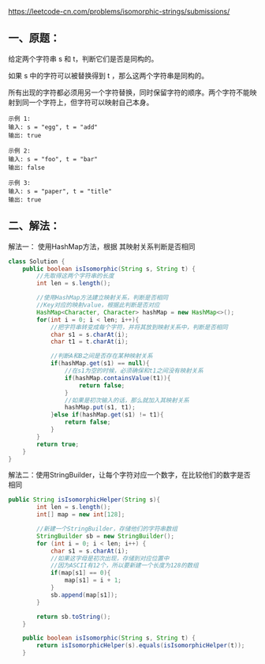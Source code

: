 https://leetcode-cn.com/problems/isomorphic-strings/submissions/

## 一、原题：

给定两个字符串 s 和 t，判断它们是否是同构的。

如果 s 中的字符可以被替换得到 t ，那么这两个字符串是同构的。

所有出现的字符都必须用另一个字符替换，同时保留字符的顺序。两个字符不能映射到同一个字符上，但字符可以映射自己本身。

```jav
示例 1:
输入: s = "egg", t = "add"
输出: true

示例 2:
输入: s = "foo", t = "bar"
输出: false

示例 3:
输入: s = "paper", t = "title"
输出: true
```

## 二、解法：

解法一： 使用HashMap方法，根据 其映射关系判断是否相同

```java
class Solution {
    public boolean isIsomorphic(String s, String t) {
        //先取得这两个字符串的长度
        int len = s.length();

        //使用HashMap方法建立映射关系，判断是否相同
        //Key对应的映射value，根据此判断是否对应
        HashMap<Character, Character> hashMap = new HashMap<>();
        for(int i = 0; i < len; i++){
            //把字符串转变成每个字符，并将其放到映射关系中，判断是否相同
            char s1 = s.charAt(i);
            char t1 = t.charAt(i);

            //判断A和B之间是否存在某种映射关系
            if(hashMap.get(s1) == null){
                //在s1为空的时候，必须确保和t1之间没有映射关系
                if(hashMap.containsValue(t1)){
                    return false;
                }
                //如果是初次输入的话，那么就加入其映射关系
                hashMap.put(s1, t1);
            }else if(hashMap.get(s1) != t1){
                return false;
            }
        }
        return true;
    }
}
```

解法二：使用StringBuilder，让每个字符对应一个数字，在比较他们的数字是否相同

```java
public String isIsomorphicHelper(String s){
        int len = s.length();
        int[] map = new int[128];

        //新建一个StringBuilder，存储他们的字符串数组
        StringBuilder sb = new StringBuilder();
        for (int i = 0; i < len; i++) {
            char s1 = s.charAt(i);
            //如果这字母是初次出现，存储到对应位置中
            //因为ASCII有12个，所以要新建一个长度为128的数组
            if(map[s1] == 0){
                map[s1] = i + 1;
            }
            sb.append(map[s1]);
        }

        return sb.toString();
    }

    public boolean isIsomorphic(String s, String t) {
        return isIsomorphicHelper(s).equals(isIsomorphicHelper(t));
    }
```

